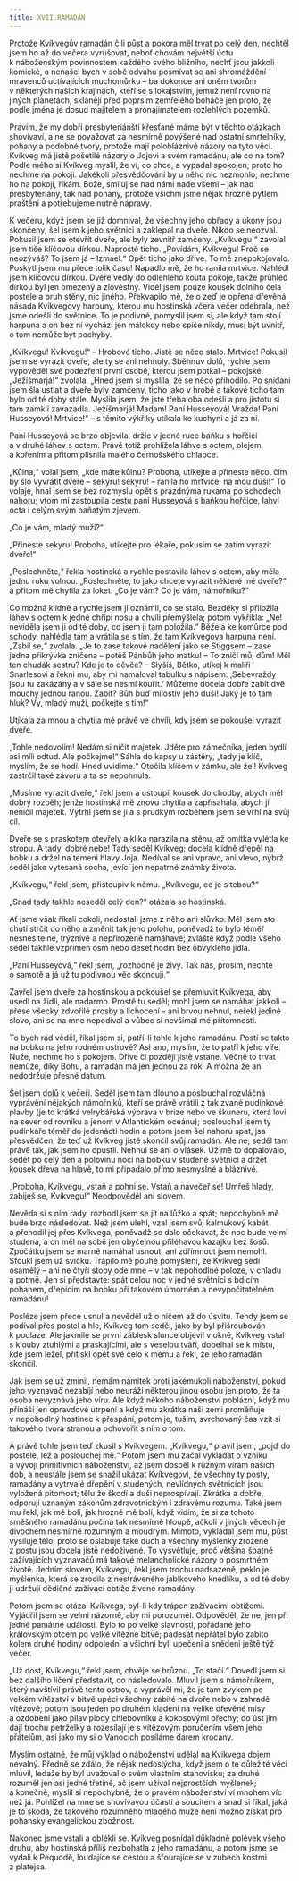 ```yaml
---
title: XVII.RAMADÁN
---
```


Protože Kvíkvegův ramadán čili půst a pokora měl trvat po celý den, nechtěl jsem ho až do večera vyrušovat, neboť chovám největší úctu k náboženským povinnostem každého svého bližního, nechť jsou jakkoli komické, a nenašel bych v sobě odvahu posmívat se ani shromáždění mravenců uctívajících muchomůrku – ba dokonce ani oněm tvorům v některých našich krajinách, kteří se s lokajstvím, jemuž není rovno na jiných planetách, sklánějí před poprsím zemřelého boháče jen proto, že podle jména je dosud majitelem a pronajímatelem rozlehlých pozemků.

Pravím, že my dobří presbyteriánští křesťané máme být v těchto otázkách shovívaví, a ne se považovat za nesmírně povýšené nad ostatní smrtelníky, pohany a podobné tvory, protože mají polobláznivé názory na tyto věci. Kvíkveg má jistě pošetilé názory o Jojovi a svém ramadánu, ale co na tom? Podle mého si Kvíkveg myslil, že ví, co chce, a vypadal spokojen; proto ho nechme na pokoji. Jakékoli přesvědčování by u něho nic nezmohlo; nechme ho na pokoji, říkám. Bože, smiluj se nad námi nade všemi – jak nad presbyteriány, tak nad pohany, protože všichni jsme nějak hrozně pytlem praštění a potřebujeme nutně nápravy.

K večeru, když jsem se již domníval, že všechny jeho obřady a úkony jsou skončeny, šel jsem k jeho světnici a zaklepal na dveře. Nikdo se neozval. Pokusil jsem se otevřít dveře, ale byly zevnitř zamčeny. „Kvíkvegu,“ zavolal jsem tiše klíčovou dírkou. Naprosté ticho. „Povídám, Kvíkvegu! Proč se neozýváš? To jsem já – Izmael.“ Opět ticho jako dříve. To mě znepokojovalo. Poskytl jsem mu přece tolik času! Napadlo mě, že ho ranila mrtvice. Nahlédl jsem klíčovou dírkou. Dveře vedly do odlehlého kouta pokoje, takže průhled dírkou byl jen omezený a zlověstný. Viděl jsem pouze kousek dolního čela postele a pruh stěny, nic jiného. Překvapilo mě, že o zeď je opřena dřevěná násada Kvíkvegovy harpuny, kterou mu hostinská včera večer odebrala, než jsme odešli do světnice. To je podivné, pomyslil jsem si, ale když tam stojí harpuna a on bez ní vychází jen málokdy nebo spíše nikdy, musí být uvnitř, o tom nemůže být pochyby.

„Kvíkvegu! Kvíkvegu!“ – Hrobové ticho. Jistě se něco stalo. Mrtvice! Pokusil jsem se vyrazit dveře, ale ty se ani nehnuly. Sběhnuv dolů, rychle jsem vypověděl své podezření první osobě, kterou jsem potkal – pokojské. „Ježíšmarjá!“ zvolala. „Hned jsem si myslila, že se něco přihodilo. Po snídani jsem šla ustlat a dveře byly zamčeny, ticho jako v hrobě a takové ticho tam bylo od té doby stále. Myslila jsem, že jste třeba oba odešli a pro jistotu si tam zamkli zavazadla. Ježíšmarjá! Madam! Paní Husseyová! Vražda! Paní Husseyová! Mrtvice!“ – s těmito výkřiky utíkala ke kuchyni a já za ní.

Paní Husseyová se brzo objevila, držíc v jedné ruce baňku s hořčicí a v druhé láhev s octem. Právě totiž prohlížela láhve s octem, olejem a kořením a přitom plísnila malého černošského chlapce.

„Kůlna,“ volal jsem, „kde máte kůlnu? Proboha, utíkejte a přineste něco, čím by šlo vyvrátit dveře – sekyru! sekyru! – ranila ho mrtvice, na mou duši!“ To volaje, hnal jsem se bez rozmyslu opět s prázdnýma rukama po schodech nahoru; vtom mi zastoupila cestu paní Husseyová s baňkou hořčice, lahví octa i celým svým baňatým zjevem.

„Co je vám, mladý muži?“

„Přineste sekyru! Proboha, utíkejte pro lékaře, pokusím se zatím vyrazit dveře!“

„Poslechněte,“ řekla hostinská a rychle postavila láhev s octem, aby měla jednu ruku volnou. „Poslechněte, to jako chcete vyrazit některé mé dveře?“ a přitom mě chytila za loket. „Co je vám? Co je vám, námořníku?“

Co možná klidně a rychle jsem jí oznámil, co se stalo. Bezděky si přiložila láhev s octem k jedné chřípi nosu a chvíli přemýšlela; potom vykřikla: „Ne! neviděla jsem ji od té doby, co jsem ji tam položila.“ Běžela ke komůrce pod schody, nahlédla tam a vrátila se s tím, že tam Kvíkvegova harpuna není. „Zabil se,“ zvolala. „Je to zase takové nadělení jako se Stiggsem – zase jedna přikrývka zničena – potěš Pánbůh jeho matku! – To zničí můj dům! Měl ten chudák sestru? Kde je to děvče? – Slyšíš, Bětko, utíkej k malíři Snarlesovi a řekni mu, aby mi namaloval tabulku s nápisem: ‚Sebevraždy jsou tu zakázány a v sále se nesmí kouřit.‘ Můžeme docela dobře zabít dvě mouchy jednou ranou. Zabít? Bůh buď milostiv jeho duši! Jaký je to tam hluk? Vy, mladý muži, počkejte s tím!“

Utíkala za mnou a chytila mě právě ve chvíli, kdy jsem se pokoušel vyrazit dveře.

„Tohle nedovolím! Nedám si ničit majetek. Jděte pro zámečníka, jeden bydlí asi míli odtud. Ale počkejme!“ Sáhla do kapsy u zástěry, „tady je klíč, myslím, že se hodí. Hned uvidíme.“ Otočila klíčem v zámku, ale žel! Kvíkveg zastrčil také závoru a ta se nepohnula.

„Musíme vyrazit dveře,“ řekl jsem a ustoupil kousek do chodby, abych měl dobrý rozběh; jenže hostinská mě znovu chytila a zapřísahala, abych jí neničil majetek. Vytrhl jsem se jí a s prudkým rozběhem jsem se vrhl na svůj cíl.

Dveře se s praskotem otevřely a klika narazila na stěnu, až omítka vylétla ke stropu. A tady, dobré nebe! Tady seděl Kvíkveg; docela klidně dřepěl na bobku a držel na temeni hlavy Joja. Nedíval se ani vpravo, ani vlevo, nýbrž seděl jako vytesaná socha, jevící jen nepatrné známky života.

„Kvíkvegu,“ řekl jsem, přistoupiv k němu. „Kvíkvegu, co je s tebou?“

„Snad tady takhle neseděl celý den?“ otázala se hostinská.

Ať jsme však říkali cokoli, nedostali jsme z něho ani slůvko. Měl jsem sto chutí strčit do něho a změnit tak jeho polohu, poněvadž to bylo téměř nesnesitelné, trýznivě a nepřirozeně namáhavé; zvláště když podle všeho seděl takhle vzpřímen osm nebo deset hodin bez obvyklého jídla.

„Paní Husseyová,“ řekl jsem, „rozhodně je živý. Tak nás, prosím, nechte o samotě a já už tu podivnou věc skoncuji.“

Zavřel jsem dveře za hostinskou a pokoušel se přemluvit Kvíkvega, aby usedl na židli, ale nadarmo. Prostě tu seděl; mohl jsem se namáhat jakkoli – přese všecky zdvořilé prosby a lichocení – ani brvou nehnul, neřekl jediné slovo, ani se na mne nepodíval a vůbec si nevšímal mé přítomnosti.

To bych rád věděl, říkal jsem si, patří-li tohle k jeho ramadánu. Postí se takto na bobku na jeho rodném ostrově? Asi ano, myslím, že to patří k jeho víře. Nuže, nechme ho s pokojem. Dříve či později jistě vstane. Věčně to trvat nemůže, díky Bohu, a ramadán má jen jednou za rok. A možná že ani nedodržuje přesné datum.

Šel jsem dolů k večeři. Seděl jsem tam dlouho a poslouchal rozvláčná vyprávění nějakých námořníků, kteří se právě vrátili z tak zvané pudinkové plavby (je to krátká velrybářská výprava v brize nebo ve škuneru, která loví na sever od rovníku a jenom v Atlantickém oceánu); poslouchal jsem ty pudinkáře téměř do jedenácti hodin a potom jsem šel nahoru spat, jsa přesvědčen, že teď už Kvíkveg jistě skončil svůj ramadán. Ale ne; seděl tam právě tak, jak jsem ho opustil. Nehnul se ani o vlásek. Už mě to dopalovalo, sedět po celý den a polovinu noci na bobku v studené světnici a držet kousek dřeva na hlavě, to mi připadalo přímo nesmyslné a bláznivé.

„Proboha, Kvíkvegu, vstaň a pohni se. Vstaň a navečeř se! Umřeš hlady, zabiješ se, Kvíkvegu!“ Neodpověděl ani slovem.

Nevěda si s ním rady, rozhodl jsem se jít na lůžko a spát; nepochybně mě bude brzo následovat. Než jsem ulehl, vzal jsem svůj kalmukový kabát a přehodil jej přes Kvíkvega, poněvadž se dalo očekávat, že noc bude velmi studená, a on měl na sobě jen obyčejnou přiléhavou kazajku bez šosů. Zpočátku jsem se marně namáhal usnout, ani zdřímnout jsem nemohl. Sfoukl jsem už svíčku. Trápilo mě pouhé pomyšlení, že Kvíkveg sedí osamělý – ani ne čtyři stopy ode mne – v tak nepohodlné poloze, v chladu a potmě. Jen si představte: spát celou noc v jedné světnici s bdícím pohanem, dřepícím na bobku při takovém úmorném a nevypočitatelném ramadánu!

Posléze jsem přece usnul a nevěděl už o ničem až do úsvitu. Tehdy jsem se podíval přes postel a hle, Kvíkveg tam seděl, jako by byl přišroubován k podlaze. Ale jakmile se první záblesk slunce objevil v okně, Kvíkveg vstal s klouby ztuhlými a praskajícími, ale s veselou tváří, dobelhal se k místu, kde jsem ležel, přitiskl opět své čelo k mému a řekl, že jeho ramadán skončil.

Jak jsem se už zmínil, nemám námitek proti jakémukoli náboženství, pokud jeho vyznavač nezabíjí nebo neuráží některou jinou osobu jen proto, že ta osoba nevyznává jeho víru. Ale když někoho náboženství poblázní, když mu přináší jen opravdové utrpení a když mu zkrátka naši zemi proměňuje v nepohodlný hostinec k přespání, potom je, tuším, svrchovaný čas vzít si takového tvora stranou a pohovořit s ním o tom.

A právě tohle jsem teď zkusil s Kvíkvegem. „Kvíkvegu,“ pravil jsem, „pojď do postele, lež a poslouchej mě.“ Potom jsem mu začal vykládat o vzniku a vývoji primitivních náboženství, až jsem dospěl k různým vírám našich dob, a neustále jsem se snažil ukázat Kvíkvegovi, že všechny ty posty, ramadány a vytrvalé dřepění v studených, nevlídných světnicích jsou vyložená pitomost; tělu že škodí a duši neprospívají. Zkrátka a dobře, odporují uznaným zákonům zdravotnickým i zdravému rozumu. Také jsem mu řekl, jak mě bolí, jak hrozně mě bolí, když vidím, že si za tohoto směšného ramadánu počíná tak nesmírně hloupě, ačkoli v jiných věcech je divochem nesmírně rozumným a moudrým. Mimoto, vykládal jsem mu, půst vysiluje tělo, proto se oslabuje také duch a všechny myšlenky zrozené z postu jsou docela jistě nedoživené. To vysvětluje, proč většina špatně zažívajících vyznavačů má takové melancholické názory o posmrtném životě. Jedním slovem, Kvíkvegu, řekl jsem trochu nadsazeně, peklo je myšlenka, která se zrodila z nestráveného jablkového knedlíku, a od té doby ji udržují dědičné zažívací obtíže živené ramadány.

Potom jsem se otázal Kvíkvega, byl-li kdy trápen zažívacími obtížemi. Vyjádřil jsem se velmi názorně, aby mi porozuměl. Odpověděl, že ne, jen při jedné památné události. Bylo to po velké slavnosti, pořádané jeho královským otcem po velké vítězné bitvě; padesát nepřátel bylo zabito kolem druhé hodiny odpolední a všichni byli upečeni a snědeni ještě týž večer.

„Už dost, Kvíkvegu,“ řekl jsem, chvěje se hrůzou. „To stačí.“ Dovedl jsem si bez dalšího líčení představit, co následovalo. Mluvil jsem s námořníkem, který navštívil právě tento ostrov, a vyprávěl mi, že je tam zvykem po velkém vítězství v bitvě upéci všechny zabité na dvoře nebo v zahradě vítězově; potom jsou jeden po druhém kladeni na veliké dřevěné mísy a ozdobeni jako pilav plody chlebovníku a kokosovými ořechy; do úst jim dají trochu petrželky a rozesílají je s vítězovým poručením všem jeho přátelům, asi jako my si o Vánocích posíláme darem krocany.

Myslím ostatně, že můj výklad o náboženství udělal na Kvíkvega dojem nevalný. Předně se zdálo, že nějak nedoslýchá, když jsem o té důležité věci mluvil, ledaže by byl uvažoval o svém vlastním stanovisku; za druhé rozuměl jen asi jedné třetině, ač jsem užíval nejprostších myšlenek; a konečně, myslil si nepochybně, že o pravém náboženství ví mnohem víc než já. Pohlížel na mne se shovívavou účastí a soucitem a snad si říkal, jaká je to škoda, že takového rozumného mladého muže není možno získat pro pohansky evangelickou zbožnost.

Nakonec jsme vstali a oblékli se. Kvíkveg posnídal důkladně polévek všeho druhu, aby hostinská příliš nezbohatla z jeho ramadánu, a potom jsme se vydali k Pequodě, loudajíce se cestou a šťourajíce se v zubech kostmi z platejsa.
